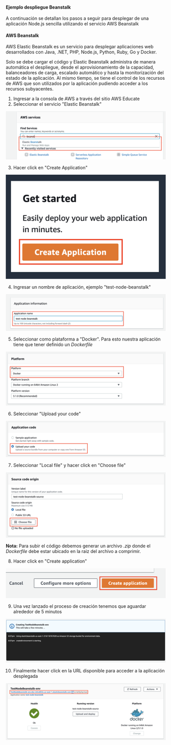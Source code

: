 #### Ejemplo despliegue Beanstalk

A continuación se detallan los pasos a seguir para desplegar de una aplicación Node.js sencilla utilizando el servicio AWS Beanstalk

#### AWS Beanstalk

AWS Elastic Beanstalk es un servicio para desplegar aplicaciones web desarrollados con Java, .NET, PHP, Node.js, Python, Ruby, Go y Docker.

Solo se debe cargar el código y Elastic Beanstalk administra de manera automática el despliegue, desde el aprovisionamiento de la capacidad, balanceadores de carga, escalado automático y hasta la monitorización del estado de la aplicación. Al mismo tiempo, se tiene el control de los recursos de AWS que son utilizados por la aplicación pudiendo acceder a los recursos subyacentes.

1. Ingresar a la consola de AWS a través del sitio AWS Educate
2. Seleccionar el servicio "Elastic Beanstalk"

![Paso 1](img/beanstalk-step-1.png)

3. Hacer click en "Create Application"

![Paso 2](img/beanstalk-step-2.png)

4. Ingresar un nombre de aplicación, ejemplo "test-node-beanstalk"

![Paso 3](img/beanstalk-step-3.png)

5. Seleccionar como plataforma a "Docker". Para esto nuestra aplicación tiene que tener definido un *Dockerfile*

![Paso 4](img/beanstalk-step-4.png)

6. Seleccionar "Upload your code"

![Paso 5](img/beanstalk-step-5.png)

7. Seleccionar "Local file" y hacer click en "Choose file"

![Paso 6](img/beanstalk-step-6.png)

**Nota:** Para subir el código debemos generar un archivo *.zip* donde el *Dockerfile* debe estar ubicado en la raiz del archivo a comprimir.

8. Hacer click en "Create application"

![Paso 7](img/beanstalk-step-7.png)

9. Una vez lanzado el proceso de creación tenemos que aguardar alrededor de 5 minutos

![Paso 8](img/beanstalk-step-8.png)

10. Finalmente hacer click en la URL disponible para acceder a la aplicación desplegada

![Paso 9](img/beanstalk-step-9.png)
